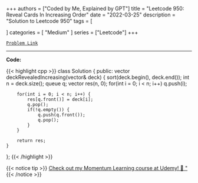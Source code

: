 
+++
authors = ["Coded by Me, Explained by GPT"]
title = "Leetcode 950: Reveal Cards In Increasing Order"
date = "2022-03-25"
description = "Solution to Leetcode 950"
tags = [
    
]
categories = [
    "Medium"
]
series = ["Leetcode"]
+++



[`Problem Link`](https://leetcode.com/problems/reveal-cards-in-increasing-order/description/)

---

**Code:**

{{< highlight cpp >}}
class Solution {
public:
    vector<int> deckRevealedIncreasing(vector<int>& deck) {
        sort(deck.begin(), deck.end());
        int n = deck.size();
        queue<int> q;
        vector<int> res(n, 0);
        for(int i = 0; i < n; i++)
            q.push(i);
        
        for(int i = 0; i < n; i++) {
            res[q.front()] = deck[i];
            q.pop();
            if(!q.empty()) {
                q.push(q.front());
                q.pop();                
            }
        }
        
        return res;
    }
};
{{< /highlight >}}



{{< notice tip >}}
[Check out my Momentum Learning course at Udemy! 🚀 "](https://www.udemy.com/course/blind-75-the-data-structures-and-algorithms-essentials/)
{{< /notice >}}

